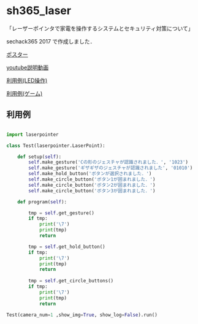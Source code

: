 # sh365_laser
「レーザーポインタで家電を操作するシステムとセキュリティ対策について」

sechack365 2017 で作成しました．

[ポスター](/sechack3v4.pdf)

[youtube説明動画](https://www.youtube.com/watch?v=jSZt6sEBAZs)

[利用例(LED操作)](https://www.youtube.com/watch?v=k3hNK1m2LFg)

[利用例(ゲーム)](https://www.youtube.com/watch?v=fRyMS6CUI3Y)

## 利用例
```python

import laserpointer

class Test(laserpointer.LaserPoint):

    def setup(self):
        self.make_gesture('Cの形のジェスチャが認識されました．', '1023')
        self.make_gesture('ギザギザのジェスチャが認識されました', '01010')
        self.make_hold_button('ボタンが選択されました．')
        self.make_circle_button('ボタン1が囲まれました．')
        self.make_circle_button('ボタン2が囲まれました．')
        self.make_circle_button('ボタン3が囲まれました．')

    def program(self):

        tmp = self.get_gesture()
        if tmp:
            print('\7')
            print(tmp)
            return

        tmp = self.get_hold_button()
        if tmp:
            print('\7')
            print(tmp)
            return
    
        tmp = self.get_circle_buttons()
        if tmp:
            print('\7')
            print(tmp)
            return

Test(camera_num=1 ,show_img=True, show_log=False).run()
```


